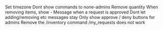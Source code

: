 Set timezone
Dont show commands to none-admins
Remove quantity
When removing items, show -
Message when a request is approved
Dont let adding/removing etc messages stay
Only show approve / deny buttons for admins
Remove the /inventory command
/my_requests does not work